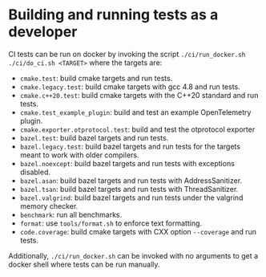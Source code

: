 # Building and running tests as a developer

CI tests can be run on docker by invoking the script `./ci/run_docker.sh ./ci/do_ci.sh <TARGET>` where the targets are:

* `cmake.test`: build cmake targets and run tests.
* `cmake.legacy.test`: build cmake targets with gcc 4.8 and run tests.
* `cmake.c++20.test`: build cmake targets with the C++20 standard and run tests.
* `cmake.test_example_plugin`: build and test an example OpenTelemetry plugin.
* `cmake.exporter.otprotocol.test`: build and test the otprotocol exporter
* `bazel.test`: build bazel targets and run tests.
* `bazel.legacy.test`: build bazel targets and run tests for the targets meant to work with older compilers.
* `bazel.noexcept`: build bazel targets and run tests with exceptions disabled.
* `bazel.asan`: build bazel targets and run tests with AddressSanitizer.
* `bazel.tsan`: build bazel targets and run tests with ThreadSanitizer.
* `bazel.valgrind`: build bazel targets and run tests under the valgrind memory checker.
* `benchmark`: run all benchmarks.
* `format`: use `tools/format.sh` to enforce text formatting.
* `code.coverage`: build cmake targets with CXX option `--coverage` and run tests.

Additionally, `./ci/run_docker.sh` can be invoked with no arguments to get a docker shell where tests
can be run manually.
